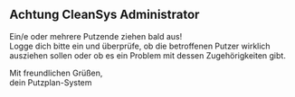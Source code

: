 ## Achtung CleanSys Administrator

Ein/e oder mehrere Putzende ziehen bald aus!  
Logge dich bitte ein und überprüfe, ob die betroffenen Putzer wirklich ausziehen sollen oder 
ob es ein Problem mit dessen Zugehörigkeiten gibt. 

Mit freundlichen Grüßen,  
dein Putzplan-System
